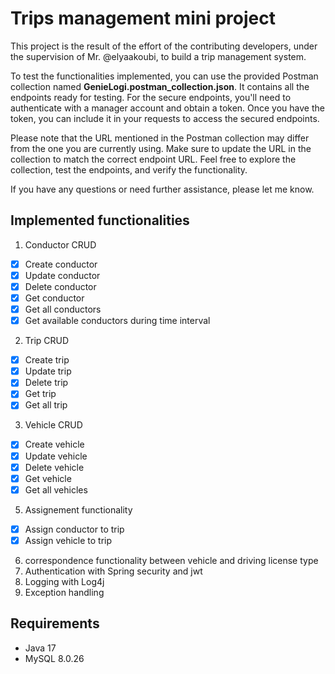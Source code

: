 # Trips management mini project
This project is the result of the effort of the contributing developers, under the supervision of Mr. @elyaakoubi, to build a trip management system.

To test the functionalities implemented, you can use the provided Postman collection named **GenieLogi.postman_collection.json**. It contains all the endpoints ready for testing. For the secure endpoints, you'll need to authenticate with a manager account and obtain a token. Once you have the token, you can include it in your requests to access the secured endpoints.

Please note that the URL mentioned in the Postman collection may differ from the one you are currently using. Make sure to update the URL in the collection to match the correct endpoint URL. Feel free to explore the collection, test the endpoints, and verify the functionality.

If you have any questions or need further assistance, please let me know.
## Implemented functionalities
1. Conductor CRUD
- [x] Create conductor
- [x] Update conductor
- [x] Delete conductor
- [x] Get conductor
- [x] Get all conductors
- [x] Get available conductors during time interval
2. Trip CRUD
- [x] Create trip
- [x] Update trip
- [x] Delete trip
- [x] Get trip
- [x] Get all trip
3. Vehicle CRUD
- [x] Create vehicle
- [x] Update vehicle
- [x] Delete vehicle
- [x] Get vehicle
- [x] Get all vehicles
5. Assignement functionality
- [x] Assign conductor to trip
- [x] Assign vehicle to trip
6. correspondence functionality between vehicle and driving license type
7. Authentication with Spring security and jwt
8. Logging with Log4j
9. Exception handling
## Requirements
- Java 17
- MySQL 8.0.26